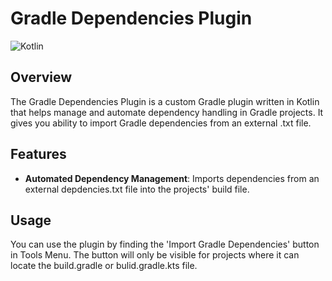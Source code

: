 # Gradle Dependencies Plugin

![Kotlin](https://img.shields.io/badge/Kotlin-100%25-blue)

## Overview

The Gradle Dependencies Plugin is a custom Gradle plugin written in Kotlin that helps manage and automate dependency handling in Gradle projects. It gives you ability to import Gradle dependencies from an external .txt file.

## Features

- **Automated Dependency Management**: Imports dependencies from an external depdencies.txt file into the projects' build file.

## Usage

You can use the plugin by finding the 'Import Gradle Dependencies' button in Tools Menu. The button will only be visible for projects where it can locate the build.gradle or bulid.gradle.kts file.
